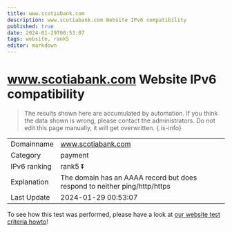 ```yaml
---
title: www.scotiabank.com
description: www.scotiabank.com Website IPv6 compatibility
published: true
date: 2024-01-29T00:53:07
tags: website, rank5
editor: markdown
---
```


# www.scotiabank.com Website IPv6 compatibility

> The results shown here are accumulated by automation. If you think the data shown is wrong, please contact the administrators. 
> Do not edit this page manually, it will get overwritten.
{.is-info}


|   |   |
| - | - |
| Domainname | www.scotiabank.com
| Category | payment |
| IPv6 ranking | rank5 :arrow_double_down: |
| Explanation | The domain has an AAAA record but does respond to neither ping/http/https |
| Last Update | 2024-01-29 00:53:07 |

To see how this test was performed, please have a look at [our website test criteria howto](/howto/testcriteria/website)!

